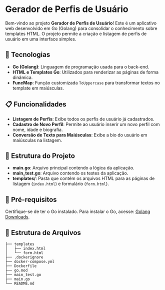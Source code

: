 # Gerador de Perfis de Usuário

Bem-vindo ao projeto **Gerador de Perfis de Usuário**! Este é um aplicativo web desenvolvido em Go (Golang) para consolidar o conhecimento sobre templates HTML. O projeto permite a criação e listagem de perfis de usuário em uma interface simples.

## 🚀 Tecnologias

- **Go (Golang)**: Linguagem de programação usada para o back-end.
- **HTML e Templates Go**: Utilizados para renderizar as páginas de forma dinâmica.
- **FuncMap**: Função customizada `ToUppercase` para transformar textos no template em maiúsculas.

## 📋 Funcionalidades

- **Listagem de Perfis**: Exibe todos os perfis de usuário já cadastrados.
- **Cadastro de Novo Perfil**: Permite ao usuário inserir um novo perfil com nome, idade e biografia.
- **Conversão de Texto para Maiúsculas**: Exibe a bio do usuário em maiúsculas na listagem.

## 🧩 Estrutura do Projeto

- **main.go**: Arquivo principal contendo a lógica da aplicação.
- **main_test.go**: Arquivo contendo os testes da aplicação.
- **templates/**: Pasta que contém os arquivos HTML para as páginas de listagem (`index.html`) e formulário (`form.html`).

## 📝 Pré-requisitos

Certifique-se de ter o Go instalado. Para instalar o Go, acesse: [Golang Downloads](https://golang.org/dl/).

## 📂 Estrutura de Arquivos

```plaintext
├── templates
│   ├── index.html
│   └── form.html
├── .dockerignore
├── docker-compose.yml
├── Dockerfile
├── go.mod
├── main_test.go
├── main.go
└── README.md
